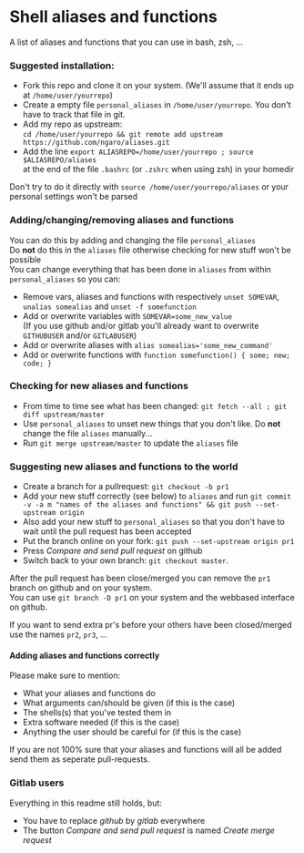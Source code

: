 # Shell aliases and functions
A list of aliases and functions that you can use in bash, zsh, ...

### Suggested installation:

- Fork this repo and clone it on your system. (We'll assume that it ends up at `/home/user/yourrepo`)
- Create a empty file `personal_aliases` in `/home/user/yourrepo`. You don't have to track that file in git.
- Add my repo as upstream:<br>`cd /home/user/yourrepo && git remote add upstream https://github.com/ngaro/aliases.git`
- Add the line `export ALIASREPO=/home/user/yourrepo ; source $ALIASREPO/aliases`<br>at the end of the file `.bashrc` (or `.zshrc` when using zsh) in your homedir

Don't try to do it directly with `source /home/user/yourrepo/aliases` or your personal settings won't be parsed

### Adding/changing/removing aliases and functions

You can do this by adding and changing the file `personal_aliases`<br>
Do **not** do this in the `aliases` file otherwise checking for new stuff won't be possible<br>
You can change everything that has been done in `aliases` from within `personal_aliases` so you can:
- Remove vars, aliases and functions with respectively `unset SOMEVAR`, `unalias somealias` and `unset -f somefunction`
- Add or overwrite variables with `SOMEVAR=some_new_value`<br>
(If you use github and/or gitlab you'll already want to overwrite `GITHUBUSER` and/or `GITLABUSER`)
- Add or overwrite aliases with `alias somealias='some_new_command'`
- Add or overwrite functions with `function somefunction() { some; new; code; }`

### Checking for new aliases and functions

- From time to time see what has been changed: `git fetch --all ; git diff upstream/master`
- Use `personal_aliases` to unset new things that you don't like. Do **not** change the file `aliases` manually...
- Run `git merge upstream/master` to update the `aliases` file

### Suggesting new aliases and functions to the world

 - Create a branch for a pullrequest: `git checkout -b pr1`
 - Add your new stuff correctly (see below) to `aliases` and run `git commit -v -a m "names of the aliases and functions" && git push --set-upstream origin`
 - Also add your new stuff to `personal_aliases` so that you don't have to wait until the pull request has been accepted
 - Put the branch online on your fork: `git push --set-upstream origin pr1`
 - Press *Compare and send pull request* on github
 - Switch back to your own branch: `git checkout master`.
 
 After the pull request has been close/merged you can remove the `pr1` branch on github and on your system.<br>You can use `git branch -D pr1` on your system and the webbased interface on github.
 
 If you want to send extra pr's before your others have been closed/merged use the names `pr2`, `pr3`, ...

#### Adding aliases and functions correctly

Please make sure to mention:
- What your aliases and functions do
- What arguments can/should be given (if this is the case)
- The shells(s) that you've tested them in
- Extra software needed (if this is the case)
- Anything the user should be careful for (if this is the case)

If you are not 100% sure that your aliases and functions will all be added send them as seperate pull-requests.

### Gitlab users

Everything in this readme still holds, but:
- You have to replace *github* by *gitlab* everywhere
- The button *Compare and send pull request* is named *Create merge request*
